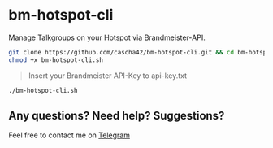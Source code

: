 # bm-hotspot-cli
Manage Talkgroups on your Hotspot via Brandmeister-API.

```bash
git clone https://github.com/cascha42/bm-hotspot-cli.git && cd bm-hotspot-cli
chmod +x bm-hotspot-cli.sh
```
> Insert your Brandmeister API-Key to api-key.txt
```bash
./bm-hotspot-cli.sh
```
## Any questions? Need help? Suggestions?
Feel free to contact me on [Telegram](https://t.me/cascha42)
